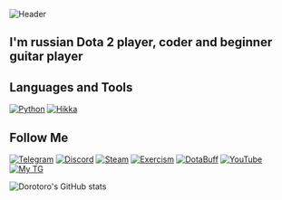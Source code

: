 ![Header](https://github.com/dorotorothequickend/dorotorothequickend/blob/main/assets/header.gif)

## I'm russian Dota 2 player, coder and beginner guitar player


## Languages and Tools
[![Python](https://img.shields.io/badge/-Python-222729?style=for-the-badge&logo=python)](https://python.org)
[![Hikka](https://img.shields.io/badge/-Hikka-222729?style=for-the-badge)](https://github.com/hikariatama/Hikka)

## Follow Me
[![Telegram](https://img.shields.io/badge/-TELEGRAM-222729?style=for-the-badge&logo=Telegram)](https://t.me/dorotoromods)
[![Discord](https://img.shields.io/badge/-DISCORD-222729?style=for-the-badge&logo=Discord)](https://github.com/dorotorothequickend/dorotorothequickend/blob/main/assets/discord.txt)
[![Steam](https://img.shields.io/badge/-STEAM-222729?style=for-the-badge&logo=Steam)](https://steamcommunity.com/id/dorotorotab)
[![Exercism](https://img.shields.io/badge/-EXERCISM-222729?style=for-the-badge&logo=Exercism)](https://exercism.org/profiles/dorotorothequickend)
[![DotaBuff](https://img.shields.io/badge/-DotaBuff-222729?style=for-the-badge&logo=Dota)](https://dotabuff.com/players/859506346/matches)
[![YouTube](https://img.shields.io/badge/-Youtube-222729?style=for-the-badge&logo=YouTube)](https://www.youtube.com/channel/UCPnIzvN1XRZycUTt7isZbSg)
[![My TG](https://img.shields.io/badge/-TelegramPage-222729?style=for-the-badge&logo=Telegram)](https://t.me/manjarouser)

![Dorotoro's GitHub stats](https://github-readme-stats.vercel.app/api?username=dorotorothequickend&show_icons=true&theme=dracula)
